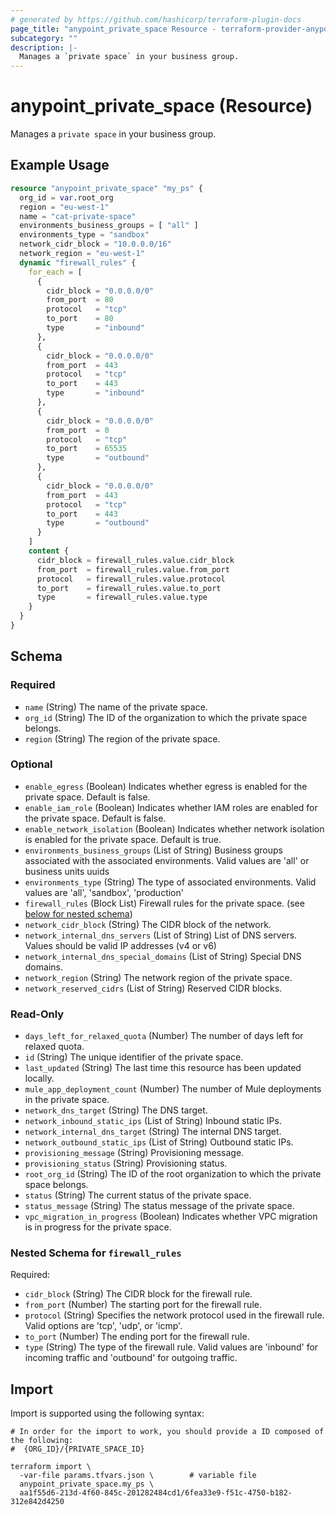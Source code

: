 ```yaml
---
# generated by https://github.com/hashicorp/terraform-plugin-docs
page_title: "anypoint_private_space Resource - terraform-provider-anypoint"
subcategory: ""
description: |-
  Manages a `private space` in your business group.
---
```


# anypoint_private_space (Resource)

Manages a `private space` in your business group.

## Example Usage

```terraform
resource "anypoint_private_space" "my_ps" {
  org_id = var.root_org
  region = "eu-west-1"
  name = "cat-private-space"
  environments_business_groups = [ "all" ]
  environments_type = "sandbox"
  network_cidr_block = "10.0.0.0/16"
  network_region = "eu-west-1"
  dynamic "firewall_rules" {
    for_each = [
      {
        cidr_block = "0.0.0.0/0"
        from_port  = 80
        protocol   = "tcp"
        to_port    = 80
        type       = "inbound"
      },
      {
        cidr_block = "0.0.0.0/0"
        from_port  = 443
        protocol   = "tcp"
        to_port    = 443
        type       = "inbound"
      },
      {
        cidr_block = "0.0.0.0/0"
        from_port  = 0
        protocol   = "tcp"
        to_port    = 65535
        type       = "outbound"
      },
      {
        cidr_block = "0.0.0.0/0"
        from_port  = 443
        protocol   = "tcp"
        to_port    = 443
        type       = "outbound"
      }
    ]
    content {
      cidr_block = firewall_rules.value.cidr_block
      from_port  = firewall_rules.value.from_port
      protocol   = firewall_rules.value.protocol
      to_port    = firewall_rules.value.to_port
      type       = firewall_rules.value.type
    }
  }
}
```

<!-- schema generated by tfplugindocs -->
## Schema

### Required

- `name` (String) The name of the private space.
- `org_id` (String) The ID of the organization to which the private space belongs.
- `region` (String) The region of the private space.

### Optional

- `enable_egress` (Boolean) Indicates whether egress is enabled for the private space. Default is false.
- `enable_iam_role` (Boolean) Indicates whether IAM roles are enabled for the private space. Default is false.
- `enable_network_isolation` (Boolean) Indicates whether network isolation is enabled for the private space. Default is true.
- `environments_business_groups` (List of String) Business groups associated with the associated environments. Valid values are 'all' or business units uuids
- `environments_type` (String) The type of associated environments. Valid values are 'all', 'sandbox', 'production'
- `firewall_rules` (Block List) Firewall rules for the private space. (see [below for nested schema](#nestedblock--firewall_rules))
- `network_cidr_block` (String) The CIDR block of the network.
- `network_internal_dns_servers` (List of String) List of DNS servers. Values should be valid IP addresses (v4 or v6)
- `network_internal_dns_special_domains` (List of String) Special DNS domains.
- `network_region` (String) The network region of the private space.
- `network_reserved_cidrs` (List of String) Reserved CIDR blocks.

### Read-Only

- `days_left_for_relaxed_quota` (Number) The number of days left for relaxed quota.
- `id` (String) The unique identifier of the private space.
- `last_updated` (String) The last time this resource has been updated locally.
- `mule_app_deployment_count` (Number) The number of Mule deployments in the private space.
- `network_dns_target` (String) The DNS target.
- `network_inbound_static_ips` (List of String) Inbound static IPs.
- `network_internal_dns_target` (String) The internal DNS target.
- `network_outbound_static_ips` (List of String) Outbound static IPs.
- `provisioning_message` (String) Provisioning message.
- `provisioning_status` (String) Provisioning status.
- `root_org_id` (String) The ID of the root organization to which the private space belongs.
- `status` (String) The current status of the private space.
- `status_message` (String) The status message of the private space.
- `vpc_migration_in_progress` (Boolean) Indicates whether VPC migration is in progress for the private space.

<a id="nestedblock--firewall_rules"></a>
### Nested Schema for `firewall_rules`

Required:

- `cidr_block` (String) The CIDR block for the firewall rule.
- `from_port` (Number) The starting port for the firewall rule.
- `protocol` (String) Specifies the network protocol used in the firewall rule. Valid options are 'tcp', 'udp', or 'icmp'.
- `to_port` (Number) The ending port for the firewall rule.
- `type` (String) The type of the firewall rule. Valid values are 'inbound' for incoming traffic and 'outbound' for outgoing traffic.

## Import

Import is supported using the following syntax:

```shell
# In order for the import to work, you should provide a ID composed of the following:
#  {ORG_ID}/{PRIVATE_SPACE_ID}

terraform import \
  -var-file params.tfvars.json \        # variable file
  anypoint_private_space.my_ps \
  aa1f55d6-213d-4f60-845c-201282484cd1/6fea33e9-f51c-4750-b182-312e842d4250
```

